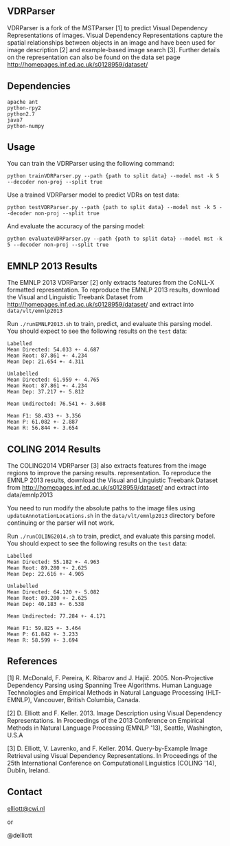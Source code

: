 VDRParser
---------

VDRParser is a fork of the MSTParser [1] to predict Visual Dependency
Representations of images. Visual Dependency Representations capture the
spatial relationships between objects in an image and have been used for image
description [2] and example-based image search [3]. Further details on the
representation can also be found on the data set page
http://homepages.inf.ed.ac.uk/s0128959/dataset/

Dependencies
------------

    apache ant
    python-rpy2
    python2.7
    java7
    python-numpy

Usage
-----

You can train the VDRParser using the following command:

`python trainVDRParser.py --path {path to split data} --model mst -k 5 --decoder non-proj --split true`

Use a trained VDRParser model to predict VDRs on test data:

`python testVDRParser.py --path {path to split data} --model mst -k 5 --decoder non-proj --split true`

And evaluate the accuracy of the parsing model:

`python evaluateVDRParser.py --path {path to split data} --model mst -k 5 --decoder non-proj --split true`

EMNLP 2013 Results
--------------

The EMNLP 2013 VDRParser [2] only extracts features from the CoNLL-X formatted
representation. To reproduce the EMNLP 2013 results, download the Visual and
Linguistic Treebank Dataset from
http://homepages.inf.ed.ac.uk/s0128959/dataset/ and extract into
`data/vlt/emnlp2013`

Run `./runEMNLP2013.sh` to train, predict, and evaluate this parsing model. You
should expect to see the following results on the `test` data:

    Labelled
    Mean Directed: 54.033 +- 4.687
    Mean Root: 87.861 +- 4.234
    Mean Dep: 21.654 +- 4.311

    Unlabelled
    Mean Directed: 61.959 +- 4.765
    Mean Root: 87.861 +- 4.234
    Mean Dep: 37.217 +- 5.812

    Mean Undirected: 76.541 +- 3.608

    Mean F1: 58.433 +- 3.356
    Mean P: 61.082 +- 2.887
    Mean R: 56.844 +- 3.654

COLING 2014 Results
---------------

The COLING2014 VDRParser [3] also extracts features from the image regions to
improve the parsing results.  representation. To reproduce the EMNLP 2013
results, download the Visual and Linguistic Treebank Dataset from
http://homepages.inf.ed.ac.uk/s0128959/dataset/ and extract into data/emnlp2013

You need to run modify the absolute paths to the image files using
`updateAnnotationLocations.sh` in the `data/vlt/emnlp2013` directory before
continuing or the parser will not work.

Run `./runCOLING2014.sh` to train, predict, and evaluate this parsing model.
You should expect to see the following results on the `test` data:

    Labelled
    Mean Directed: 55.182 +- 4.963
    Mean Root: 89.280 +- 2.625
    Mean Dep: 22.616 +- 4.905

    Unlabelled
    Mean Directed: 64.120 +- 5.082
    Mean Root: 89.280 +- 2.625
    Mean Dep: 40.183 +- 6.538

    Mean Undirected: 77.284 +- 4.171

    Mean F1: 59.825 +- 3.464
    Mean P: 61.842 +- 3.233
    Mean R: 58.599 +- 3.694
    
References
----------

[1] R. McDonald, F. Pereira, K. Ribarov and J. Hajič. 2005. Non-Projective
Dependency Parsing using Spanning Tree Algorithms. Human Language Technologies
and Empirical Methods in Natural Language Processing (HLT-EMNLP), Vancouver,
British Columbia, Canada.

[2] D. Elliott and F. Keller. 2013. Image Description using Visual Dependency
Representations. In Proceedings of the 2013 Conference on Empirical Methods in
Natural Language Processing (EMNLP '13), Seattle, Washington, U.S.A

[3] D. Elliott, V. Lavrenko, and F. Keller. 2014. Query-by-Example Image
Retrieval using Visual Dependency Representations. In Proceedings of the 25th
International Conference on Computational Linguistics (COLING '14), Dublin,
Ireland.

Contact
-------
elliott@cwi.nl

or

@delliott

